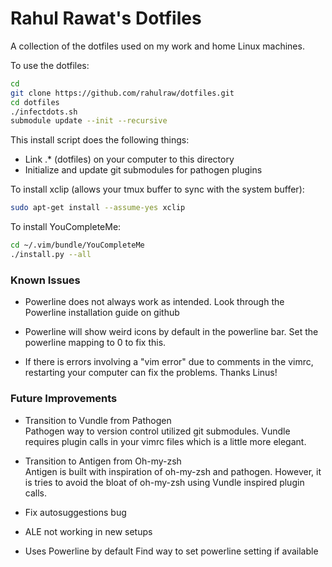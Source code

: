 # Rahul Rawat's Dotfiles

A collection of the dotfiles used on my work and home Linux machines.

To use the dotfiles:
```bash
cd
git clone https://github.com/rahulraw/dotfiles.git
cd dotfiles 
./infectdots.sh
submodule update --init --recursive
```

This install script does the following things: 
* Link .* (dotfiles) on your computer to this directory
* Initialize and update git submodules for pathogen plugins

To install xclip (allows your tmux buffer to sync with the system buffer):
```bash
sudo apt-get install --assume-yes xclip
```

To install YouCompleteMe:
```bash
cd ~/.vim/bundle/YouCompleteMe
./install.py --all
```

### Known Issues

* Powerline does not always work as intended. Look through the Powerline installation
guide on github

* Powerline will show weird icons by default in the powerline bar. Set the powerline 
mapping to 0 to fix this.

* If there is errors involving a "vim error" due to comments in the vimrc, restarting
your computer can fix the problems. Thanks Linus! 

### Future Improvements
* Transition to Vundle from Pathogen  
Pathogen way to version control utilized git submodules. Vundle requires 
plugin calls in your vimrc files which is a little more elegant.

* Transition to Antigen from Oh-my-zsh   
Antigen is built with inspiration of oh-my-zsh and pathogen. However, it 
is tries to avoid the bloat of oh-my-zsh using Vundle inspired plugin calls.

* Fix autosuggestions bug

* ALE not working in new setups

* Uses Powerline by default
Find way to set powerline setting if available
